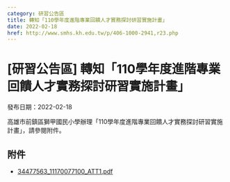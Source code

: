 ```yaml
---
category: 研習公告區
title: 轉知「110學年度進階專業回饋人才實務探討研習實施計畫」
date: 2022-02-18
href: http://www.smhs.kh.edu.tw/p/406-1000-2941,r23.php
---
```


# [研習公告區] 轉知「110學年度進階專業回饋人才實務探討研習實施計畫」

發布日期：2022-02-18

<div><div></div><div>高雄市前鎮區獅甲國民小學辦理「110學年度進階專業回饋人才實務探討研習實施計畫」，請參閱附件。</div></div>

## 附件

- [34477563_11170077100_ATT1.pdf](https://www.smhs.kh.edu.tw/var/file/0/1000/attach/31/pta_2659_3016384_54239.pdf)
